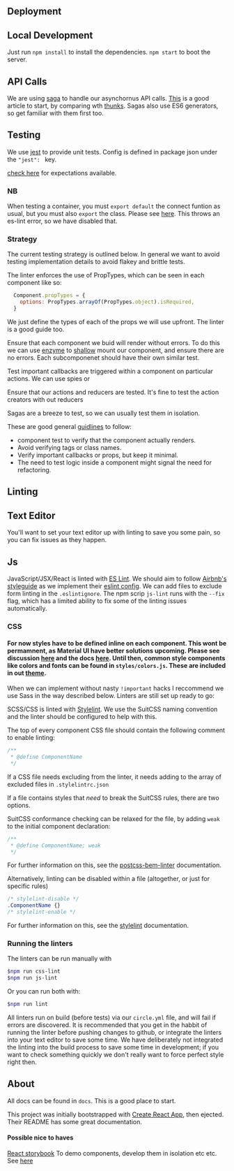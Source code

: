 ## Deployment

## Local Development

Just run `npm install` to install the dependencies. `npm start` to boot the server.

## API Calls

We are using [saga](https://github.com/redux-saga/redux-saga) to handle our asynchornus API calls. [This](https://hashnode.com/post/what-are-the-benefits-of-redux-thunk-over-redux-saga-what-pros-and-cons-do-they-have-over-each-other-ciqvyydh7065w3g53ffalif61) is a good article to start, by comparing wth [thunks](). Sagas also use ES6 generators, so get familiar with them first too.


## Testing

We use [jest](https://facebook.github.io/jest/) to provide unit tests. Config is defined in package json under the `"jest": ` key.

[check here](https://facebook.github.io/jest/docs/expect.html#content) for expectations available.

### NB

When testing a container, you must `export default` the connect funtion as usual, but you must also `export` the class. Please see [here](https://github.com/reactjs/react-redux/issues/119). This throws an es-lint error, so we have disabled that.


### Strategy

The current testing strategy is outlined below. In general we want to avoid testing implementation details to avoid flakey and brittle tests.

 The linter enforces the use of PropTypes, which can be seen in each component like so:
  ```js
    Component.propTypes = {
      options: PropTypes.arrayOf(PropTypes.object).isRequired,
    }
  ```
We just define the types of each of the props we will use upfront. The linter is a good guide too.

Ensure that each component we buid will render without errors. To do this we can use [enzyme](https://github.com/airbnb/enzyme) to [shallow](https://github.com/airbnb/enzyme/blob/master/docs/api/shallow.md) mount our component, and ensure there are no errors. Each subcomponenet should have their own similar test.

Test important callbacks are triggered within a component on particular actions. We can use spies or

Ensure that our actions and reducers are tested. It's fine to test the action creators with out reducers

Sagas are a breeze to test, so we can usually test them in isolation.

These are good general [guidlines](https://medium.com/javascript-inside/some-thoughts-on-testing-react-redux-applications-8571fbc1b78f) to follow:
  - component test to verify that the component actually renders.
  - Avoid verifying tags or class names.
  - Verify important callbacks or props, but keep it minimal.
  - The need to test logic inside a component might signal the need for refactoring.


## Linting

## Text Editor

You'll want to set your text editor up with linting to save you some pain, so you can fix issues as they happen.

## Js

JavaScript/JSX/React is linted with [ES Lint](http://eslint.org/). We should aim to follow [Airbnb's styleguide](https://github.com/airbnb/javascript/tree/master/react) as we implement their [eslint config](https://www.npmjs.com/package/eslint-config-airbnb). We can add files to exclude form linting in the `.eslintignore`. The npm scrip `js-lint` runs with the `--fix` flag, which has a limited ability to fix some of the linting issues automatically.

### CSS

#### For now styles have to be defined inline on each component. This wont be permamnent, as Material UI have better solutions upcoming. Please see discussion [here](https://github.com/callemall/material-ui/issues/4066) and the docs [here](http://www.material-ui.com/#/customization/styles). Until then, common style components like colors and fonts can be found in `styles/colors.js`. These are included in out [theme](docs/material_ui.md).

When we can implement without nasty `!important` hacks I reccommend we use Sass in the way described below.
Linters are still set up ready to go:

SCSS/CSS is linted with [Stylelint](https://github.com/stylelint/stylelint). We use the SuitCSS naming convention and the linter should be configured to help with this.

The top of every component CSS file should contain the following comment to enable linting:

```css
/**
 * @define ComponentName
 */
```

If a CSS file needs excluding from the linter, it needs adding to the array of excluded files in `.stylelintrc.json`

If a file contains styles that _need_ to break the SuitCSS rules, there are two options.

SuitCSS conformance checking can be relaxed for the file, by adding `weak` to the initial component declaration:

```css
/**
 * @define ComponentName; weak
 */
```

For further information on this, see the [postcss-bem-linter](https://github.com/postcss/postcss-bem-linter#defining-a-component) documentation.

Alternatively, linting can be disabled within a file (altogether, or just for specific rules)

```css
/* stylelint-disable */
.ComponentName {}
/* stylelint-enable */
```

For further information on this, see the [stylelint](http://stylelint.io/user-guide/configuration/#turning-rules-off-from-within-your-css) documentation.

### Running the linters

The linters can be run manually with

```bash
$npm run css-lint
$npm run js-lint
```

Or you can run both with:

```bash
$npm run lint
```

All linters run on build (before tests) via our `circle.yml` file, and will fail if errors are discovered. It is recommended that you get in the habbit of running the linter before pushing changes to github, or integrate the linters into your text editor to save some time. We have deliberately not integrated the linting into the build process to save some time in development; if you want to check something quickly we don't really want to force perfect style right then.

## About

All docs can be found in `docs`. This is a good place to start.

This project was initially bootstrapped with [Create React App](https://github.com/facebookincubator/create-react-app), then ejected. Their README has some great documentation.


#### Possible nice to haves

[React storybook](https://github.com/storybooks/storybook/tree/master/packages/react-storybook) To demo components, develop them in isolation etc etc. See [here](https://github.com/facebookincubator/create-react-app/blob/master/packages/react-scripts/template/README.md#developing-components-in-isolation)
